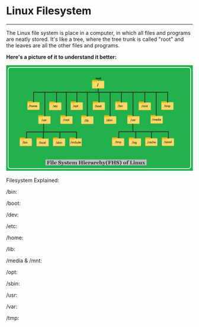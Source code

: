 # Linux Filesystem
------------------------------------------------
The Linux file system is place in a computer, in which all files and programs are neatly stored. It's like a tree, where the tree trunk is called "root" and the leaves are all the other files and programs.

**Here's a picture of it to understand it better:**

![Linux Filesystem](../images/linux_filesystem.png)

Filesystem Explained:

/bin:

/boot:

/dev:

/etc:

/home:

/lib:

/media & /mnt:

/opt:

/sbin:

/usr:

/var:

/tmp: